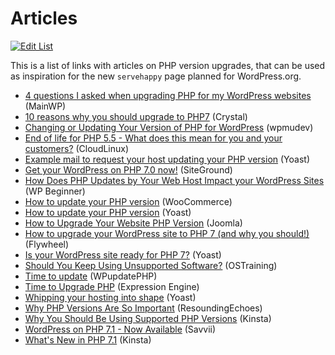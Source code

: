 # Articles

[![Edit List](https://img.shields.io/badge/Edit_List--green.svg?style=social)](https://github.com/wp-core-php/servehappy-resources/edit/master/articles/articles.md)

This is a list of links with articles on PHP version upgrades, that can be used as inspiration for the new `servehappy` page planned for WordPress.org.

* [4 questions I asked when upgrading PHP for my WordPress websites](https://mainwp.com/upgrading-php-wordpress-websites/) (MainWP)
* [10 reasons why you should upgrade to PHP7](https://www.eduonix.com/blog/web-programming-tutorials/10-reasons-why-you-should-upgrade-to-php7/) (Crystal)
* [Changing or Updating Your Version of PHP for WordPress](https://premium.wpmudev.org/blog/updating-php-version/) (wpmudev)
* [End of life for PHP 5.5 - What does this mean for you and your customers?](https://www.cloudlinux.com/cloudlinux-os-blog/entry/end-of-life-for-php-5-5-what-does-this-mean-for-you-and-your-customers) (CloudLinux)
* [Example mail to request your host updating your PHP version](https://kb.yoast.com/kb/example-mail-to-request-your-host-updating-your-php-version/) (Yoast)
* [Get your WordPress on PHP 7.0 now!](https://www.siteground.com/blog/wordpress-on-php7-now/) (SiteGround)
* [How Does PHP Updates by Your Web Host Impact your WordPress Sites](http://www.wpbeginner.com/beginners-guide/how-does-php-updates-by-your-web-host-impacts-your-wordpress-sites/) (WP Beginner)
* [How to update your PHP version](https://docs.woocommerce.com/document/how-to-update-your-php-version/) (WooCommerce)
* [How to update your PHP version](https://kb.yoast.com/kb/how-to-update-your-php-version/) (Yoast)
* [How to Upgrade Your Website PHP Version](https://magazine.joomla.org/issues/issue-may-2016/item/3033-how-to-upgrade-your-website-php-version) (Joomla)
* [How to upgrade your WordPress site to PHP 7 (and why you should!)](https://getflywheel.com/layout/upgrade-wordpress-php-7/) (Flywheel)
* [Is your WordPress site ready for PHP 7?](https://kb.yoast.com/kb/site-ready-php-7/) (Yoast)
* [Should You Keep Using Unsupported Software?](https://www.ostraining.com/blog/general/unsupported/) (OSTraining)
* [Time to update](http://www.wpupdatephp.com/update/) (WPupdatePHP)
* [Time to Upgrade PHP](https://expressionengine.com/blog/time-to-upgrade-php) (Expression Engine)
* [Whipping your hosting into shape](https://yoast.com/whipping-your-hosting-into-shape/) (Yoast)
* [Why PHP Versions Are So Important](https://resoundingechoes.net/development/php-versions-important/) (ResoundingEchoes)
* [Why You Should Be Using Supported PHP Versions](https://kinsta.com/blog/php-versions/) (Kinsta)
* [WordPress on PHP 7.1 - Now Available](https://www.savvii.eu/blog/wordpress-php-7-1/) (Savvii)
* [What's New in PHP 7.1](https://kinsta.com/blog/php-7-1-0/) (Kinsta)
